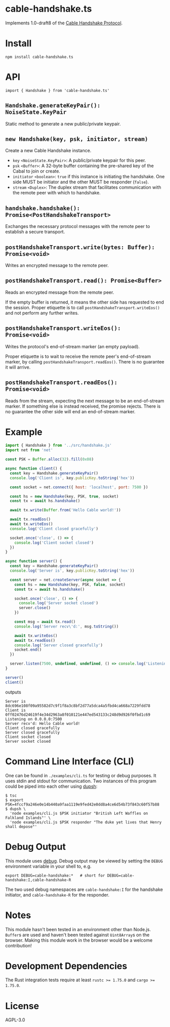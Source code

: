 # cable-handshake.ts

Implements 1.0-draft8 of the [Cable Handshake Protocol](https://github.com/cabal-club/cable/blob/main/handshake.md).

# Install
```
npm install cable-handshake.ts
```

# API
```
import { Handshake } from 'cable-handshake.ts'
```

## `Handshake.generateKeyPair(): NoiseState.KeyPair`
Static method to generate a new public/private keypair.

## `new Handshake(key, psk, initiator, stream)`
Create a new Cable Handshake instance.

- `key` `<NoiseState.KeyPair>`: A public/private keypair for this peer.
- `psk` `<Buffer>`: A 32-byte buffer containing the pre-shared key of the Cabal to join or create.
- `initiator` `<boolean>`: `true` if this instance is initiating the handshake. One side MUST be initiator and the other MUST be responder (`false`).
- `stream` `<Duplex>`: The duplex stream that facilitates communication with the remote peer with which to handshake.

## `handshake.handshake(): Promise<PostHandshakeTransport>`
Exchanges the necessary protocol messages with the remote peer to establish a secure transport.

## `postHandshakeTransport.write(bytes: Buffer): Promise<void>`
Writes an encrypted message to the remote peer.

## `postHandshakeTransport.read(): Promise<Buffer>`
Reads an encrypted message from the remote peer.

If the empty buffer is returned, it means the other side has requested to end the session. Proper etiquette is to call `postHandshakeTransport.writeEos()` and not perform any further writes.

## `postHandshakeTransport.writeEos(): Promise<void>`
Writes the protocol's end-of-stream marker (an empty payload).

Proper etiquette is to wait to receive the remote peer's end-of-stream marker, by calling `postHandshakeTransport.readEos()`. There is no guarantee it will arrive.

## `postHandshakeTransport.readEos(): Promise<void>`
Reads from the stream, expecting the next message to be an end-of-stream marker. If something else is instead received, the promise rejects. There is no guarantee the other side will end an end-of-stream marker.


# Example
```js
import { Handshake } from '../src/handshake.js'
import net from 'net'

const PSK = Buffer.alloc(32).fill(0x08)

async function client() {
  const key = Handshake.generateKeyPair()
  console.log('Client is', key.publicKey.toString('hex'))

  const socket = net.connect({ host: 'localhost', port: 7500 })

  const hs = new Handshake(key, PSK, true, socket)
  const tx = await hs.handshake()

  await tx.write(Buffer.from('Hello Cable world!'))

  await tx.readEos()
  await tx.writeEos()
  console.log('Client closed gracefully')

  socket.once('close', () => {
    console.log('Client socket closed')
  })
}

async function server() {
  const key = Handshake.generateKeyPair()
  console.log('Server is', key.publicKey.toString('hex'))

  const server = net.createServer(async socket => {
    const hs = new Handshake(key, PSK, false, socket)
    const tx = await hs.handshake()

    socket.once('close', () => {
      console.log('Server socket closed')
      server.close()
    })

    const msg = await tx.read()
    console.log('Server recv\'d:', msg.toString())

    await tx.writeEos()
    await tx.readEos()
    console.log('Server closed gracefully')
    socket.end()
  })

  server.listen(7500, undefined, undefined, () => console.log('Listening on 0.0.0.0:7500'))
}

server()
client()
```
outputs
```
Server is 8dc696e108f09a95582d7c9f1f8a3c8bf2d77a5dca4a5fbd4ca668a7229fdd78
Client is 0ff02476d24619f4e34d2963a8f010121e447ed543133c248d9d926f0fbd1c69
Listening on 0.0.0.0:7500
Server recv'd: Hello Cable world!
Client closed gracefully
Server closed gracefully
Client socket closed
Server socket closed
```

# Command Line Interface (CLI)
One can be found in `./examples/cli.ts` for testing or debug purposes. It uses stdin and stdout for communication. Two instances of this program could be piped into each other using [dupsh](https://www.npmjs.com/package/dupsh):

```
$ tsc
$ export PSK=4fccf9a246e0e14b440a9faa1119e9fed42e0dd8a4ce6d54b73f843c60f57b88
$ dupsh \
  'node examples/cli.js $PSK initiator "British Left Waffles on Falkland Islands"' \
  'node examples/cli.js $PSK responder "The duke yet lives that Henry shall depose"'
```

# Debug Output
This module uses [debug](https://www.npmjs.com/package/debug). Debug output may be viewed by setting the `DEBUG` environment variable in your shell to, e.g.
```
export DEBUG=cable-handshake:*   # short for DEBUG=cable-handshake:I,cable-handshake-R
```
The two used debug namespaces are `cable-handshake:I` for the handshake initiator, and `cable-handshake-R` for the responder.

# Notes
This module hasn't been tested in an environment other than Node.js. `Buffer`s
are used and haven't been tested against `Uint8Array`s on the browser. Making
this module work in the browser would be a welcome contribution!

# Development Dependencies
The Rust integration tests require at least `rustc >= 1.75.0` and `cargo >= 1.75.0`.

# License
AGPL-3.0

